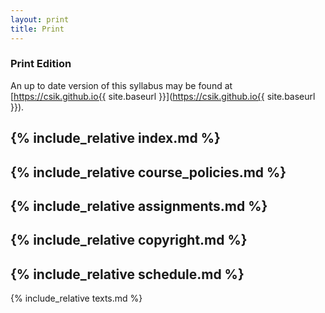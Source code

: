 ```yaml
---
layout: print 
title: Print
---
```

### Print Edition
An up to date version of this syllabus may be found at [https://csik.github.io{{ site.baseurl }}](https://csik.github.io{{ site.baseurl }}).

{% include_relative index.md %}
---
{% include_relative course_policies.md %}
---
{% include_relative assignments.md %}
---
{% include_relative copyright.md %}
---
{% include_relative schedule.md %}
---
{% include_relative texts.md %}